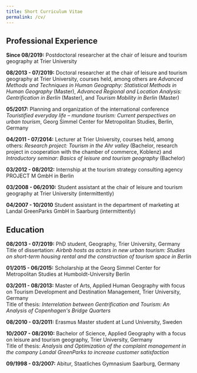 ```yaml
---
title: Short Curriculum Vitae
permalink: /cv/
---
```


## Professional Experience

**Since 08/2019:**
Postdoctoral researcher at the chair of leisure and tourism geography at Trier University

**08/2013 - 07/2019:**
Doctoral researcher at the chair of leisure and tourism geography at Trier University, courses held, among others are *Advanced Methods and Techniques in Human Geography: Statistical Methods in Human Geography* (Master), *Advanced Regional and Location Analysis: Gentrification in Berlin* (Master), and *Tourism Mobility in Berlin* (Master) 

**05/2017:**
Planning and organization of the international conference *Touristified everyday life – mundane tourism: Current perspectives on urban tourism*, Georg Simmel Center for Metropolitan Studies, Berlin, Germany

**04/2011 - 07/2014:**
Lecturer at Trier University, courses held, among others: *Research project: Tourism in the Ahr valley* (Bachelor, research project in cooperation with the chamber of commerce, Koblenz) and *Introductory seminar: Basics of leisure and tourism geography* (Bachelor)

**03/2012 - 08/2012:**
Internship at the tourism strategy consulting agency PROJECT M GmbH in Berlin

**03/2008 - 06/2010:**
Student assistant at the chair of leisure and tourism geography at Trier University (intermittently)

**04/2007 - 10/2010**
Student assistant in the department of marketing at Landal GreenParks GmbH in Saarburg (intermittently)


## Education

**08/2013 - 07/2019:**
PhD student, Geography, Trier University, Germany<br/>
Title of dissertation: *Airbnb hosts as actors in new urban tourism: Studies on short-term housing rental and the construction of tourism space in Berlin*

**01/2015 - 06/2015:**
Scholarship at the Georg Simmel Center  for Metropolitan Studies at Humboldt-University Berlin

**03/2011 - 08/2013:**
Master of Arts, Applied Human Geography with focus on Tourism Development  and Destination Management, Trier University, Germany<br/>
Title of thesis: *Interrelation between Gentrification and Tourism: An Analysis of Copenhagen's Bridge Quarters*

**08/2010 - 03/2011:**
Erasmus Master student at Lund University, Sweden

**10/2007 - 08/2010:**
Bachelor of Science, Applied Geography with a focus on  leisure and tourism geography, Trier University, Germany<br/>
Title of thesis: *Analysis and Optimization of the complaint management in the company Landal GreenParks to increase customer satisfaction*

**09/1998 - 03/2007:**
Abitur, Staatliches Gymnasium Saarburg, Germany
